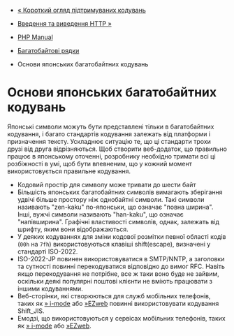 - [« Короткий огляд підтримуваних кодувань](mbstring.encodings.md)
- [Введення та виведення HTTP »](mbstring.http.md)

- [PHP Manual](index.md)
- [Багатобайтові рядки](book.mbstring.md)
- Основи японських багатобайтних кодувань

# Основи японських багатобайтних кодувань

Японські символи можуть бути представлені тільки в багатобайтних
кодування, і багато стандартів кодування залежать від платформи і
призначення тексту. Ускладнює ситуацію те, що ці стандарти трохи друзі
від друга відрізняються. Щоб створити веб-додаток, що правильно працює
в японському оточенні, розробнику необхідно тримати всі ці
розбіжності в умі, щоб бути впевненим, що у кожний момент
використовується правильне кодування.

- Кодовий простір для символу може тривати до шести байт
- Більшість японських багатобайтних символів вимагають зберігання
удвічі більше простору ніж однобайтні символи. Такі символи
називають "zen-kaku" по-японськи, що означає "повна ширина".
Інші, вужчі символи називають "han-kaku", що означає
"напівширина". Графічні властивості символів, однак, залежать від
шрифту, яким вони відображаються.
- У деяких кодуваннях для зміни кодової розмітки певної
області кодів (`00h` на `7fh`) використовуються клавіші shift(escape),
визначені у стандарті ISO-2022.
- ISO-2022-JP повинен використовуватися в SMTP/NNTP, а заголовки та
сутності повинні перекодуватися відповідно до вимог RFC.
Навіть якщо перекодування не потрібне, все ж таки воно буде не зайвим,
оскільки деякі популярні поштові клієнти не вміють працювати з
іншими кодуваннями.
- Веб-сторінки, які створюються для служб мобільних телефонів, таких як
[» i-mode](http://www.nttdocomo.com/services/imode/) або
[»EZweb](http://www.au.kddi.com/english/service/ezweb/index.md)
повинні використовувати кодування Shift_JIS.
- Емодзі, що використовуються у сервісах мобільних телефонів, таких як
[» i-mode](http://www.nttdocomo.com/services/imode/) або
[»EZweb](http://www.au.kddi.com/english/service/ezweb/index.md).
